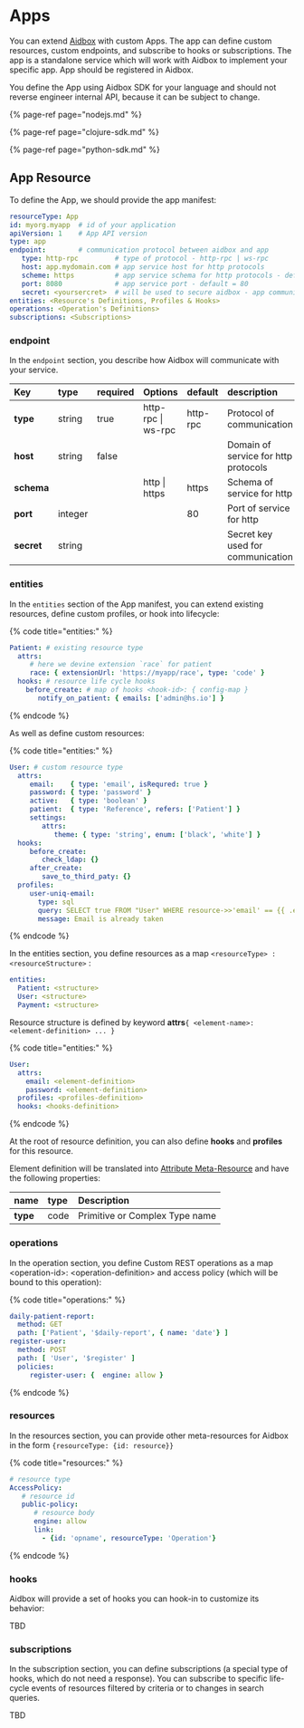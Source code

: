 # Apps

You can extend [Aidbox](https://www.health-samurai.io/aidbox) with custom Apps. The app can define custom resources, custom endpoints, and subscribe to hooks or subscriptions. The app is a standalone service which will work with Aidbox to implement your specific app. App should be registered in Aidbox.

You define the App using Aidbox SDK for your language and should not reverse engineer internal API, because it can be subject to change.

{% page-ref page="nodejs.md" %}

{% page-ref page="clojure-sdk.md" %}

{% page-ref page="python-sdk.md" %}

## App Resource

To define the App, we should provide the app manifest:

```yaml
resourceType: App
id: myorg.myapp  # id of your application
apiVersion: 1    # App API version
type: app
endpoint:        # communication protocol between aidbox and app
   type: http-rpc         # type of protocol - http-rpc | ws-rpc
   host: app.mydomain.com # app service host for http protocols 
   scheme: https          # app service schema for http protocols - default = https
   port: 8080             # app service port - default = 80
   secret: <yoursercret>  # will be used to secure aidbox - app communication
entities: <Resource's Definitions, Profiles & Hooks>
operations: <Operation's Definitions>
subscriptions: <Subscriptions>
```

### endpoint

In the `endpoint` section, you describe how Aidbox will communicate with your service. 

| Key | type | required | Options | default | description |
| :--- | :--- | :--- | :--- | :--- | :--- |
| **type** | string | true | http-rpc \| ws-rpc | http-rpc | Protocol of communication |
| **host** | string  | false  |  |  | Domain of service for http protocols |
| **schema** |  |  | http \| https | https | Schema of service for http |
| **port** | integer |  |  | 80 | Port of service for http |
| **secret** | string |  |  |  | Secret key used for communication |

### entities

In the `entities` section of the App manifest, you can extend existing resources, define custom profiles, or hook into lifecycle:

{% code title="entities:" %}
```yaml
Patient: # existing resource type
  attrs:
     # here we devine extension `race` for patient
     race: { extensionUrl: 'https://myapp/race', type: 'code' }
  hooks: # resource life cycle hooks
    before_create: # map of hooks <hook-id>: { config-map }
       notify_on_patient: { emails: ['admin@hs.io'] }

```
{% endcode %}

As well as define custom resources:

{% code title="entities:" %}
```yaml
User: # custom resource type
  attrs:
     email:    { type: 'email', isRequred: true }
     password: { type: 'password' }
     active:   { type: 'boolean' }
     patient:  { type: 'Reference', refers: ['Patient'] }
     settings:  
        attrs:
           theme: { type: 'string', enum: ['black', 'white'] }
  hooks:
     before_create:
        check_ldap: {}
     after_create:
        save_to_third_paty: {}
  profiles:
     user-uniq-email: 
       type: sql 
       query: SELECT true FROM "User" WHERE resource->>'email' == {{ .email }}
       message: Email is already taken
```
{% endcode %}

In the entities section, you define resources as a map `<resourceType> : <resourceStructure>` :

```yaml
entities:
  Patient: <structure>
  User: <structure>
  Payment: <structure>
```

Resource structure is defined by keyword **attrs**`{ <element-name>: <element-definition> ... }`

{% code title="entities:" %}
```yaml
User:
  attrs:
    email: <element-definition>
    password: <element-definition>
  profiles: <profiles-definition>
  hooks: <hooks-definition>
```
{% endcode %}

At the root of resource definition, you can also define **hooks** and **profiles** for this resource.

Element definition will be translated into [Attribute Meta-Resource]() and have the following properties:

| name | type | Description |
| :--- | :--- | :--- |
| **type** | code | Primitive or Complex Type name |

### operations

In the operation section, you define Custom REST operations as a map  &lt;operation-id&gt;: &lt;operation-definition&gt; and access policy \(which will be bound to this operation\):

{% code title="operations:" %}
```yaml
daily-patient-report:
  method: GET
  path: ['Patient', '$daily-report', { name: 'date'} ]
register-user:
  method: POST
  path: [ 'User', '$register' ]
  policies: 
     register-user: {  engine: allow }
```
{% endcode %}

### resources

In the resources section, you can provide other meta-resources for Aidbox in the form `{resourceType: {id: resource}}`

{% code title="resources:" %}
```yaml
# resource type
AccessPolicy:
   # resource id
   public-policy:
      # resource body
      engine: allow
      link:
        - {id: 'opname', resourceType: 'Operation'}
```
{% endcode %}

### hooks

Aidbox will provide a set of hooks you can hook-in to customize its behavior:

TBD

### subscriptions

In the subscription section, you can define subscriptions \(a special type of hooks, which do not need a response\). You can subscribe to specific life-cycle events of resources filtered by criteria or to changes in search queries.

TBD

